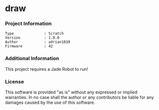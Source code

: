 draw
================



### Project Information
```
Type              : Scratch
Version           : 1.0.0
Author            : adrian1010
Firmware          : 42
```

### Additional Information
This project requires a Jade Robot to run!

### License
This software is provided "as is" without any expressed or implied warranties.  In no case shall the author or any contributors be liable for any damages caused by the use of this software.

